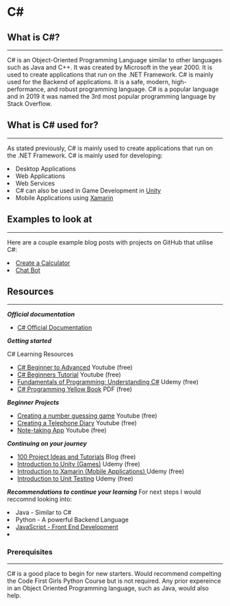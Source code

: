 # C#

## What is C#?
---
C# is an Object-Oriented Programming Language similar to other languages such as Java and C++. It was created by Microsoft in the year 2000. It is used to create applications that run on the .NET Framework. C# is mainly used for the Backend of applications. It is a safe, modern, high-performance, and robust programming language. C# is a popular language and in 2019 it was named the 3rd most popular programming language by Stack Overflow.

## What is C# used for?
---
 As stated previously, C# is mainly used to create applications that run on the .NET Framework. C# is mainly used for developing:
<li>Desktop Applications</li>
<li>Web Applications</li>
<li>Web Services</li>
<li>C# can also be used in Game Development in <a href="https://unity.com/">Unity</a></li>
<li>Mobile Applications using <a href="https://dotnet.microsoft.com/apps/xamarin">Xamarin</a></li>


## Examples to look at
---
Here are a couple example blog posts with projects on GitHub that utilise C#:
<li><a href="https://code-projects.org/simple-calculator-in-c-with-source-code/">Create a Calculator</a></li>
<li><a href="https://code-projects.org/simple-chatbot-system-in-c-with-source-code/">Chat Bot</a></li>

## Resources
---

***Official documentation***

<ul>
  <li><a href="https://docs.microsoft.com/en-us/dotnet/csharp/">C# Official Documentation</a></li>
</ul>

***Getting started***

C# Learning Resources
<ul>
  <li><a href="https://www.youtube.com/watch?v=FPeGkedZykA&t=46s">C# Beginner to Advanced</a> Youtube (free)</li>
  <li><a href="https://www.youtube.com/watch?v=GhQdlIFylQ8&t=84s">C# Beginners Tutorial</a> Youtube (free)</li>
  <li><a href="https://www.udemy.com/course/understandingc/">Fundamentals of Programming: Understanding C#</a> Udemy (free)</li>
  <li><a href="https://www.robmiles.com/s/CSharp-Book-2019-Refresh.pdf">C# Programming Yellow Book</a> PDF (free)</li>
</ul>

***Beginner Projects***

<ul>
  <li><a href="https://www.youtube.com/watch?v=IhqdPDPV_g8&feature=emb_logo">Creating a number guessing game</a> Youtube (free)</li>
  <li><a href="https://www.youtube.com/watch?v=YxewTI4H2mY&list=PLCO0rf-qEqlbjpBIuytdkPawFZze_yi64&t=1s">Creating a Telephone Diary</a> Youtube (free)</li>
  <li><a href="https://www.youtube.com/watch?v=8vAx0kObdps">Note-taking App</a> Youtube (free)</li>
</ul>


***Continuing on your journey***
<ul>
  <li><a href="https://dev.to/samborick/100-project-ideas-oda">100 Project Ideas and Tutorials</a> Blog (free)</li>
  <li><a href="https://www.udemy.com/course/introduction-to-game-development-with-unity/">Introduction to Unity (Games)</a> Udemy (free)</li>
  <li><a href="https://www.udemy.com/course/xamarin-forms-free/"> Introduction to Xamarin (Mobile Applications) </a> Udemy (free)</li>
  <li><a href="https://www.udemy.com/course/refactoru-intro-unit-test/">Introduction to Unit Testing</a> Udemy (free)</li>
</ul>

***Recommendations to continue your learning***
For next steps I would reccomnd looking into:
<li>Java - Similar to C#</li>
<li>Python - A powerful Backend Language</li>
<li><a href="https://github.com/didemertens/cfg-resource-library/blob/main/library/javascript-frameworks.md">JavaScript - Front End Development</a><li>

### Prerequisites
---
C# is a good place to begin for new starters. Would recommend compelting the Code First Girls Python Course but is not required. Any prior expereince in an Object Oriented Programming language, such as Java, would also help. 
